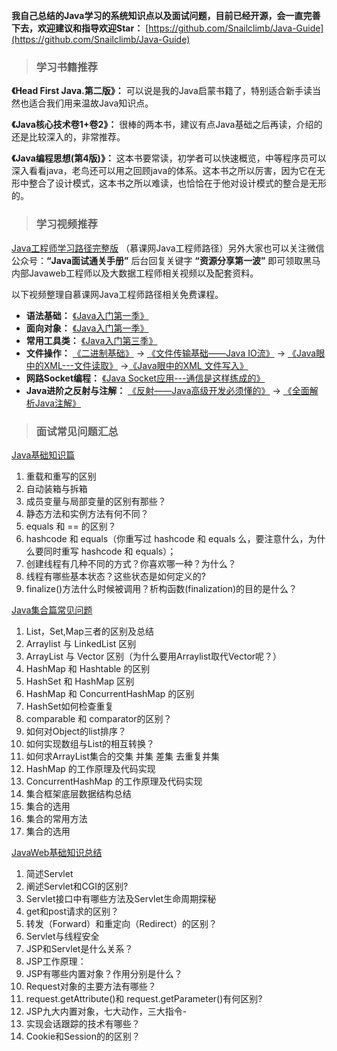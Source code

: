 **我自己总结的Java学习的系统知识点以及面试问题，目前已经开源，会一直完善下去，欢迎建议和指导欢迎Star：** [https://github.com/Snailclimb/Java-Guide](https://github.com/Snailclimb/Java-Guide)
> ### 学习书籍推荐

**《Head First Java.第二版》：**
可以说是我的Java启蒙书籍了，特别适合新手读当然也适合我们用来温故Java知识点。

**《Java核心技术卷1+卷2》：**
很棒的两本书，建议有点Java基础之后再读，介绍的还是比较深入的，非常推荐。

**《Java编程思想(第4版)》：**
这本书要常读，初学者可以快速概览，中等程序员可以深入看看java，老鸟还可以用之回顾java的体系。这本书之所以厉害，因为它在无形中整合了设计模式，这本书之所以难读，也恰恰在于他对设计模式的整合是无形的。

> ### 学习视频推荐 

[Java工程师学习路径完整版](https://www.imooc.com/course/programdetail/pid/31) （慕课网Java工程师路径）另外大家也可以关注微信公众号：**“Java面试通关手册”** 后台回复关键字 **“资源分享第一波”** 即可领取黑马内部Javaweb工程师以及大数据工程师相关视频以及配套资料。

以下视频整理自慕课网Java工程师路径相关免费课程。

- **语法基础：** [《Java入门第一季》](https://www.imooc.com/learn/85)
- **面向对象：** [《Java入门第一季》](https://www.imooc.com/learn/124)
- **常用工具类：** [《Java入门第三季》](https://www.imooc.com/learn/124)
- **文件操作：** [《二进制基础》](https://www.imooc.com/learn/195) -> [《文件传输基础——Java IO流》](https://www.imooc.com/learn/123) -> [《Java眼中的XML---文件读取》](https://www.imooc.com/learn/171) ->[《Java眼中的XML 文件写入》](https://www.imooc.com/learn/251)
- **网路Socket编程：** [《Java Socket应用---通信是这样练成的》](https://www.imooc.com/learn/161)
- **Java进阶之反射与注解：** [《反射——Java高级开发必须懂的》](https://www.imooc.com/learn/199) -> [《全面解析Java注解》](https://www.imooc.com/learn/456)


> ### 面试常见问题汇总 

[Java基础知识篇](https://github.com/Snailclimb/Java-Guide/blob/master/Java相关/Java基础知识面试题总结/Java基础知识篇.md)

1. 重载和重写的区别
2. 自动装箱与拆箱
3. 成员变量与局部变量的区别有那些？
4. 静态方法和实例方法有何不同？
5. equals 和 == 的区别？
6. hashcode 和 equals（你重写过 hashcode 和 equals 么，要注意什么，为什么要同时重写 hashcode 和 equals）；
6. 创建线程有几种不同的方式？你喜欢哪一种？为什么？
7. 线程有哪些基本状态？这些状态是如何定义的?
8. finalize()方法什么时候被调用？析构函数(finalization)的目的是什么？


[Java集合篇常见问题](https://github.com/Snailclimb/Java-Guide/blob/master/Java相关/Java基础知识面试题总结/Java集合篇常见问题.md)
1. List，Set,Map三者的区别及总结
2. Arraylist 与 LinkedList 区别
3. ArrayList 与 Vector 区别（为什么要用Arraylist取代Vector呢？）
4. HashMap 和 Hashtable 的区别
5. HashSet 和 HashMap 区别
6. HashMap 和 ConcurrentHashMap 的区别
7. HashSet如何检查重复
8. comparable 和 comparator的区别？
9. 如何对Object的list排序？
10. 如何实现数组与List的相互转换？
11. 如何求ArrayList集合的交集 并集 差集 去重复并集
12. HashMap 的工作原理及代码实现
13. ConcurrentHashMap 的工作原理及代码实现
14. 集合框架底层数据结构总结
15. 集合的选用
16. 集合的常用方法
14. 集合的选用


[JavaWeb基础知识总结](https://github.com/Snailclimb/Java-Guide/blob/master/Java相关/Java基础知识面试题总结/JavaWeb基础知识总结.md)

1. 简述Servlet
2. 阐述Servlet和CGI的区别?
3. Servlet接口中有哪些方法及Servlet生命周期探秘
4. get和post请求的区别？
5. 转发（Forward）和重定向（Redirect）的区别？
6. Servlet与线程安全
7. JSP和Servlet是什么关系？
8. JSP工作原理：
9. JSP有哪些内置对象？作用分别是什么？
10. Request对象的主要方法有哪些？
11. request.getAttribute()和 request.getParameter()有何区别?
12. JSP九大内置对象，七大动作，三大指令-
13. 实现会话跟踪的技术有哪些？
14. Cookie和Session的的区别？

